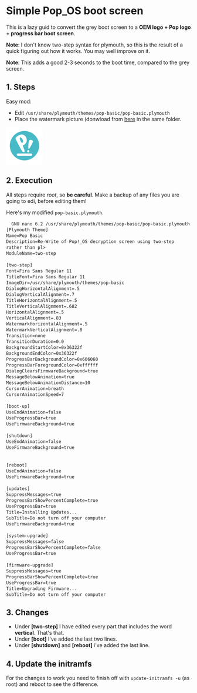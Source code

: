 # Simple Pop_OS boot screen

This is a lazy guid to convert the grey boot screen to a **OEM logo + Pop logo + progress bar boot screen**. 

**Note**: I don't know two-step syntax for plymouth, so this is the result of a quick figuring out how it works. You may well improve on it.

**Note**: This adds a good 2-3 seconds to the boot time, compared to the grey screen.

## 1. Steps
Easy mod:
* Edit ```/usr/share/plymouth/themes/pop-basic/pop-basic.plymouth```
* Place the watermark picture (donwload from [here](https://github.com/spxak1/weywot/blob/main/assets/watermark.png) in the same folder.

![Pop Logo](../assets/watermark.png)

## 2. Execution
All steps require *root*, so **be careful**. Make a backup of any files you are going to edi, before editing them!

Here's my modified ```pop-basic.plymouth```.
~~~
  GNU nano 6.2 /usr/share/plymouth/themes/pop-basic/pop-basic.plymouth          
[Plymouth Theme]
Name=Pop Basic
Description=Re-Write of Pop!_OS decryption screen using two-step rather than pl>
ModuleName=two-step

[two-step]
Font=Fira Sans Regular 11
TitleFont=Fira Sans Regular 11
ImageDir=/usr/share/plymouth/themes/pop-basic
DialogHorizontalAlignment=.5
DialogVerticalAlignment=.7
TitleHorizontalAlignment=.5
TitleVerticalAlignment=.682
HorizontalAlignment=.5
VerticalAlignment=.83
WatermarkHorizontalAlignment=.5
WatermarkVerticalAlignment=.8
Transition=none
TransitionDuration=0.0
BackgroundStartColor=0x36322f
BackgroundEndColor=0x36322f
ProgressBarBackgroundColor=0x606060
ProgressBarForegroundColor=0xffffff
DialogClearsFirmwareBackground=true
MessageBelowAnimation=true
MessageBelowAnimationDistance=10
CursorAnimation=breath
CursorAnimationSpeed=7

[boot-up]
UseEndAnimation=false
UseProgressBar=true
UseFirmwareBackground=true

[shutdown]
UseEndAnimation=false
UseFirmwareBackground=true


[reboot]
UseEndAnimation=false
UseFirmwareBackground=true

[updates]
SuppressMessages=true
ProgressBarShowPercentComplete=true
UseProgressBar=true
Title=Installing Updates...
SubTitle=Do not turn off your computer
UseFirmwareBackground=true

[system-upgrade]
SuppressMessages=false
ProgressBarShowPercentComplete=false
UseProgressBar=true

[firmware-upgrade]
SuppressMessages=true
ProgressBarShowPercentComplete=true
UseProgressBar=true
Title=Upgrading Firmware...
SubTitle=Do not turn off your computer
~~~

## 3. Changes

* Under **[two-step]** I have edited every part that includes the word **vertical**. That's that.
* Under **[boot]** I've added the last two lines.
* Under **[shutdown]** and **[reboot]** i've added the last line.

## 4. Update the initramfs

For the changes to work you need to finish off with ```update-initramfs -u``` (as root) and reboot to see the difference.



